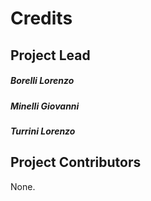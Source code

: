 ﻿Credits
=======

Project Lead
----------------
 ##### Borelli Lorenzo 
 ##### Minelli Giovanni
 ##### Turrini Lorenzo

Project Contributors
------------

None.
